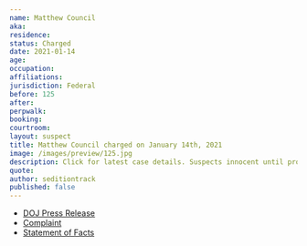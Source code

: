 ```yaml
---
name: Matthew Council
aka:
residence:
status: Charged
date: 2021-01-14
age:
occupation:
affiliations:
jurisdiction: Federal
before: 125
after:
perpwalk:
booking:
courtroom:
layout: suspect
title: Matthew Council charged on January 14th, 2021
image: /images/preview/125.jpg
description: Click for latest case details. Suspects innocent until proven guilty.
quote:
author: seditiontrack
published: false
---
```


- [DOJ Press Release](https://www.justice.gov/opa/pr/thirteen-charged-federal-court-following-riot-united-states-capitol)
- [Complaint](https://www.justice.gov/opa/press-release/file/1351706/download)
- [Statement of Facts](https://www.justice.gov/opa/press-release/file/1351711/download)

